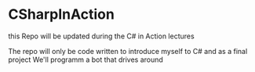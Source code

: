 # CSharpInAction
this Repo will be updated during the C# in Action lectures

The repo will only be code written to introduce myself to C# and as a final project We'll programm a bot that drives around
